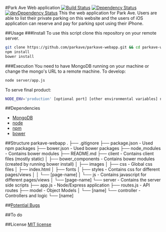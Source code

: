 #Park Ave Web application [![Build Status](https://travis-ci.org/parkave/parkave-webapp.svg)](https://travis-ci.org/parkave/parkave-webapp) [![Dependency Status](https://david-dm.org//parkave/parkave-webapp.svg)](https://david-dm.org/parkave/parkave-webapp) [![devDependency Status](https://david-dm.org/parkave/parkave-webapp/dev-status.svg)](https://david-dm.org//parkave/parkave-webapp#info=devDependencies)
This the web application for Park Ave. Users are able to list their private parking on this website and the users of iOS application can reserve and pay for parking spot using their iPhone.

##Usage
###Install
To use this script clone this repository on your remote server.
```bash
git clone https://github.com/parkave/parkave-webapp.git && cd parkave-webapp
npm install
bower install
```
###Execution
You need to have MongoDB running on your machine or change the mongo's URL to a remote machine.
To develop:
```bash
node server/app.js
```
To serve final product:
```bash
NODE_ENV='production' [optional port] [other environmental variables] node server/app.js
```

##Dependencies
* [MongoDB](http://www.mongodb.org/downloads)
* [node](http://nodejs.org)
* [npm](https://www.npmjs.com)
* [bower](https://github.com/bower/bower)


##Structure
    parkave-webapp
    .
    ├── .gitignore
    ├── package.json                    - Used npm packages
    ├── bower.json                      - Used bower packages
    ├── node_modules                    - Contains bower modules
    ├── README.md
    ├── client                          - Contains client files (mostly static)
    │   ├── bower_components            - Contains bower modules (created by running bower install)
    │   ├── images
    │   ├── css                         - Global css files
    │   ├── index.html
    │   ├── fonts
    │   ├── styles                      - Contains css for different pages/views
    │   │   └── [page-name]
    │   └── js                          - Contains javascript for different pages/views
    │       └── [page-name]
    └── server                          - Contains the server side scripts
        ├── app.js                      - Node/Express application 
        ├── routes.js                   - API routes
        ├── model                       - Object Models
        │   └── [name]
        └── controller                  - Controllers and logic
            └── [name]


##[Potential Bugs](https://github.com/parkave/parkave-webapp/issues)

##To do

##License
[MIT license](http://opensource.org/licenses/MIT)
